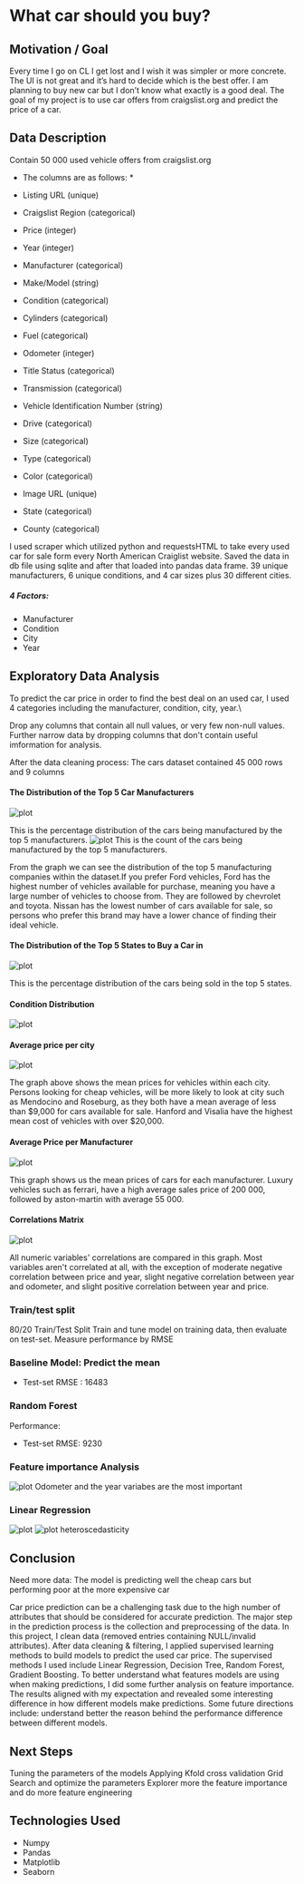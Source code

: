 # What car should you buy?

## Motivation / Goal

Every time I go on CL I get lost and I wish it was simpler or more concrete. The UI is not great and it’s hard to decide which is the best offer. I am planning to buy new car but I don’t know what exactly is a good deal. The goal of my project is to use car offers from craigslist.org and predict the price of a car.



## Data Description
Contain 50 000 used vehicle offers from craigslist.org
* The columns are as follows: *
* Listing URL (unique)

* Craigslist Region (categorical)

* Price (integer)

* Year (integer)

* Manufacturer (categorical)

* Make/Model (string)

* Condition (categorical)

* Cylinders (categorical)

* Fuel (categorical)

* Odometer (integer)

* Title Status (categorical)

* Transmission (categorical)

* Vehicle Identification Number (string)

* Drive (categorical)

* Size (categorical)

* Type (categorical)

* Color (categorical)

* Image URL (unique)

* State (categorical)

* County (categorical)


I used scraper which utilized python and requestsHTML to take every used car for sale form every North American Craiglist website. Saved the data in db file using sqlite and after that loaded into pandas data frame.
39 unique manufacturers, 6 unique conditions, and 4 car sizes plus 30 different cities.

##### 4 Factors:
* Manufacturer
* Condition
* City
* Year


## Exploratory Data Analysis
To predict the car price in order to find the best deal on an used car, I used 4 categories including the manufacturer, condition, city, year.\

Drop any columns that contain all null values, or very few non-null values.
Further narrow data by dropping columns that don't contain useful imformation for analysis.

After the data cleaning process:
The cars dataset contained 45 000 rows and 9 columns

#### The Distribution of the Top 5 Car Manufacturers
![plot](images/manu_distrib_pie.png)

This is the percentage distribution of the cars being manufactured by the top 5 manufacturers.
![plot](images/manu_distrib_plot.png)
This is the count of the cars being manufactured by the top 5 manufacturers.

From the graph we can see the distribution of the top 5 manufacturing companies within the dataset.If you prefer Ford vehicles, Ford has the highest number of vehicles available for purchase, meaning you have a large number of vehicles to choose from. They are followed by chevrolet and toyota. Nissan has the lowest number of cars available for sale, so persons who prefer this brand may have a lower chance of finding their ideal vehicle.


#### The Distribution of the Top 5 States to Buy a Car in
![plot](images/city_distrib_pie.png)

This is the percentage distribution of the cars being sold in the top 5 states.


#### Condition Distribution
![plot](images/fuel.png)


#### Average price per city

![plot](images/sales_city.png)

The graph above shows the mean prices for vehicles within each city. Persons looking for cheap vehicles, will be more likely to look at city such as Mendocino and Roseburg, as they both have a mean average of less than $9,000 for cars available for sale. Hanford and Visalia have the highest mean cost of vehicles with over $20,000.


#### Average Price per Manufacturer

![plot](images/price_manufacturer.png)

This graph shows us the mean prices of cars for each manufacturer. Luxury vehicles such as ferrari, have a high average sales price of 200 000, followed by aston-martin with average 55 000.


#### Correlations Matrix

![plot](images/corr_matrix.png)

All numeric variables' correlations are compared in this graph. Most variables aren't correlated at all, with the exception of moderate negative correlation between price and year, slight negative correlation between year and odometer, and slight positive correlation between year and price.

### Train/test split

80/20 Train/Test Split
Train and tune model on training data, then evaluate on test-set.
Measure performance by RMSE


### Baseline Model: Predict the mean

* Test-set RMSE : 16483

### Random Forest

Performance:
* Test-set RMSE: 9230



### Feature importance Analysis
![plot](images/feature_importance.png)
Odometer and the year variabes are the most important

### Linear Regression
![plot](images/residual_pred.png)
![plot](images/res_pred.png)
heteroscedasticity

## Conclusion


Need more data: The model is predicting well the cheap cars but performing poor at the more expensive car

Car price prediction can be a challenging task due to the high number of attributes that should be considered for accurate prediction. The major step in the prediction process is the collection and preprocessing of the data. In this project, I clean data (removed entries containing NULL/invalid attributes). After data cleaning & filtering, I applied supervised learning methods to build models to predict the used car price. The supervised methods I used include Linear Regression, Decision Tree, Random Forest, Gradient Boosting. To better understand what features models are using when making predictions, I did some further analysis on feature importance. The results aligned with my expectation and revealed some interesting difference in how different models make predictions. Some future directions include: understand better the reason behind the performance difference between different models.

## Next Steps
Tuning the parameters of the models
Applying Kfold cross validation
Grid Search and optimize the parameters
Explorer more the feature importance and do more feature engineering


## Technologies Used
* Numpy
* Pandas
* Matplotlib
* Seaborn
